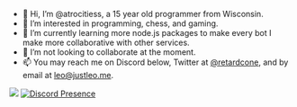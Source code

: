 - 👋 Hi, I’m @atrocitiess, a 15 year old programmer from Wisconsin.
- 👀 I’m interested in programming, chess, and gaming.
- 🌱 I’m currently learning more node.js packages to make every bot I make more collaborative with other services.
- 💞️ I’m not looking to collaborate at the moment.
- 📫 You may reach me on Discord below, Twitter at [@retardcone](https://twitter.com/retardcone), and by email at leo@justleo.me.

![](https://github-profile-summary-cards.vercel.app/api/cards/profile-details?username=atrocitiess&theme=solarized_dark)
[![Discord Presence](https://lanyard.cnrad.dev/api/1006787001682497537)](https://discord.com/users/1006787001682497537)
